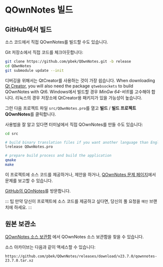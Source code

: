 # QOwnNotes 빌드

## GitHub에서 빌드

소스 코드에서 직접 QOwnNotes를 빌드할 수도 있습니다.

Git 저장소에서 직접 코드를 체크아웃합니다:

```bash
git clone https://github.com/pbek/QOwnNotes.git -b release
cd QOwnNotes
git submodule update --init
```

디버깅을 위해서는 QtCreator를 사용하는 것이 가장 쉽습니다. When downloading [Qt Creator](https://www.qt.io/download-qt-installer-oss), you will also need the package `qtwebsockets` to build QOwnNotes with Qt6. Windows에서 빌드할 경우 *MinGw 64-비트*를 고수해야 합니다. 리눅스의 경우 저장소에 QtCreator용 패키지가 있을 가능성이 높습니다.

그런 다음 프로젝트 파일 `src/QOwnNotes.pro`를 열고 **빌드** / **빌드 프로젝트 QOwnNotes**를 클릭합니다.

사용법을 잘 알고 있다면 터미널에서 직접 QOwnNotes를 만들 수도 있습니다:

```bash
cd src

# build binary translation files if you want another language than English
lrelease QOwnNotes.pro

# prepare build process and build the application
qmake
make
```

이 프로젝트에 소스 코드를 제공하거나, 제안을 하거나, [QOwnNotes 문제 페이지](https://github.com/pbek/QOwnNotes/issues)에서 문제를 보고할 수 있습니다.

[GitHub의 QOnNotes](https://github.com/pbek/QOwnNotes)를 방문합니다.

::: 팁 만약 당신이 프로젝트에 소스 코드를 제공하고 싶다면, 당신의 풀 요청을 `메인` 브랜치에 하세요. :::

## 원본 보관소

[QOwnNotes 소스 보관함](https://github.com/pbek/QOwnNotes/releases) 에서 QOwnNotes 소스 보관함을 찾을 수 있습니다.

소스 아카이브는 다음과 같이 액세스할 수 있습니다:

`https://github.com/pbek/QOwnNotes/releases/download/v23.7.0/qownnotes-23.7.0.tar.xz`
